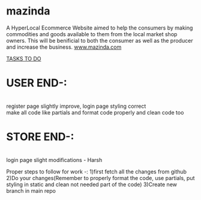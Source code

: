 # mazinda
A HyperLocal Ecommerce Website aimed to help the consumers by making commodities and goods available to them from the local market shop owners.
This will be benificial to both the consumer as well as the producer and increase the business.
www.mazinda.com



<u>TASKS TO DO</u>
<br>

# USER END-:
<br>
register page slightly improve, login page styling correct
<br>
make all code like partials and format code properly and clean code too
<br>


# STORE END-:
<br>
login page slight modifications - Harsh
<br>



Proper steps to follow for work -:
1)first fetch all the changes from github
2)Do your changes(Remember to properly format the code, use partials, put styling in static and clean not needed part of the code)
3)Create new branch in main repo